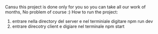 Cansu this project is done only for you so you can take all our work of months, No problem of course :)
How to run the project:
1. entrare nella directory del server e nel terminiale digitare npm run dev
2. entrare direcotry client e digiare nel terminale npm start
